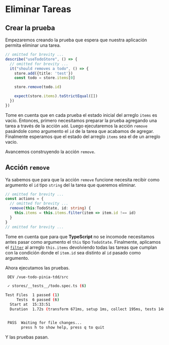 # Eliminar Tareas

## Crear la prueba

Empezaremos creando la prueba que espera que nuestra aplicación permita eliminar una tarea.

```ts
// omitted for brevity ...
describe("useTodoStore", () => {
  // omitted for brevity ...
  it("should removes a todo", () => {
    store.add({title: 'test'})
    const todo = store.items[0]

    store.remove(todo.id)

    expect(store.items).toStrictEqual([])
  })
})
```

Tome en cuenta que en cada prueba el estado inicial del arreglo `items` es vacio.
Entonces, primero necesitamos preparar la prueba agregando una tarea a través de la acción `add`.
Luego ejecutaremos la acción `remove` pasándole como argumento el `id` de la tarea que acabamos de agregar.
Finalmente esperamos que el estado del arreglo `items` sea el de un arreglo vacio.

Avancemos construyendo la acción `remove`.

## Acción `remove`

Ya sabemos que para que la acción `remove` funcione necesita recibir como argumento el `id` tipo `string` del la tarea que queremos eliminar.

```ts
// omitted for brevity ...
const actions = {
  // omitted for brevity ...
  remove(this:TodoState, id: string) {
    this.items = this.items.filter(item => item.id !== id)
  }
}
// omitted for brevity ...
```

Tome en cuenta que para que **TypeScript** no se incomode necesitamos antes pasar como argumento el `this` tipo `TodoState`. Finalmente, aplicamos el [`filter`](https://developer.mozilla.org/en-US/docs/Web/JavaScript/Reference/Global_Objects/Array/filter) al arreglo `this.items` devolviendo todas las tareas que cumplan con la condición donde el `item.id` sea distinto al `id` pasado como argumento.

Ahora ejecutamos las pruebas.

```bash
 DEV /vue-todo-pinia-tdd/src

 ✓ stores/__tests__/todo.spec.ts (6)

Test Files  1 passed (1)
     Tests  6 passed (6)
  Start at  15:33:51
  Duration  1.72s (transform 671ms, setup 1ms, collect 195ms, tests 14ms)


 PASS  Waiting for file changes...
       press h to show help, press q to quit
```

Y las pruebas pasan.


